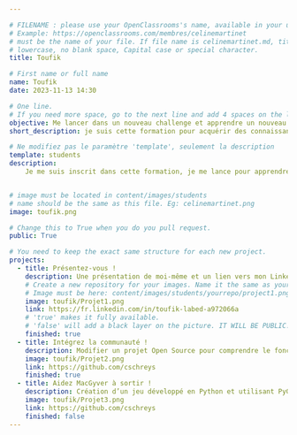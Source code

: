 ```yaml
---

# FILENAME : please use your OpenClassrooms's name, available in your url.
# Example: https://openclassrooms.com/membres/celinemartinet
# must be the name of your file. If file name is celinemartinet.md, title is celinemartinet.
# lowercase, no blank space, Capital case or special character.
title: Toufik

# First name or full name
name: Toufik
date: 2023-11-13 14:30

# One line.
# If you need more space, go to the next line and add 4 spaces on the left, as in 'description'.
objective: Me lancer dans un nouveau challenge et apprendre un nouveau métier..
short_description: je suis cette formation pour acquérir des connaissances et compétences de bases qui me permettront d'intégrer le monde des développeurs IOS.

# Ne modifiez pas le paramètre 'template', seulement la description
template: students
description:
    Je me suis inscrit dans cette formation, je me lance pour apprendre plus sur IOS.


# image must be located in content/images/students
# name should be the same as this file. Eg: celinemartinet.png
image: toufik.png

# Change this to True when you do you pull request.
public: True

# You need to keep the exact same structure for each new project.
projects:
  - title: Présentez-vous !
    description: Une présentation de moi-même et un lien vers mon LinkedIn.
    # Create a new repository for your images. Name it the same as your nickname and profile picture.
    # Image must be here: content/images/students/yourrepo/project1.png
    image: toufik/Projet1.png
    link: https://fr.linkedin.com/in/toufik-labed-a972066a
    # 'true' makes it fully available.
    # 'false' will add a black layer on the picture. IT WILL BE PUBLIC!
    finished: true
  - title: Intégrez la communauté !
    description: Modifier un projet Open Source pour comprendre le fonctionnement de Git et Github  
    image: toufik/Projet2.png
    link: https://github.com/cschreys
    finished: true
  - title: Aidez MacGyver à sortir !
    description: Création d’un jeu développé en Python et utilisant PyGame.
    image: toufik/Projet3.png
    link: https://github.com/cschreys
    finished: false
---
```

